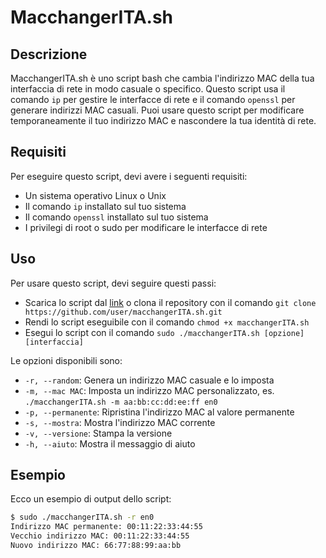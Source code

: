 # MacchangerITA.sh

## Descrizione

MacchangerITA.sh è uno script bash che cambia l'indirizzo MAC della tua interfaccia di rete in modo casuale o specifico. Questo script usa il comando `ip` per gestire le interfacce di rete e il comando `openssl` per generare indirizzi MAC casuali. Puoi usare questo script per modificare temporaneamente il tuo indirizzo MAC e nascondere la tua identità di rete.

## Requisiti

Per eseguire questo script, devi avere i seguenti requisiti:

- Un sistema operativo Linux o Unix
- Il comando `ip` installato sul tuo sistema
- Il comando `openssl` installato sul tuo sistema
- I privilegi di root o sudo per modificare le interfacce di rete

## Uso

Per usare questo script, devi seguire questi passi:

- Scarica lo script dal [link](https://github.com/shilch/macchanger/blob/master/README.md) o clona il repository con il comando `git clone https://github.com/user/macchangerITA.sh.git`
- Rendi lo script eseguibile con il comando `chmod +x macchangerITA.sh`
- Esegui lo script con il comando `sudo ./macchangerITA.sh [opzione] [interfaccia]`

Le opzioni disponibili sono:

- `-r, --random`: Genera un indirizzo MAC casuale e lo imposta
- `-m, --mac MAC`: Imposta un indirizzo MAC personalizzato, es. `./macchangerITA.sh -m aa:bb:cc:dd:ee:ff en0`
- `-p, --permanente`: Ripristina l'indirizzo MAC al valore permanente
- `-s, --mostra`: Mostra l'indirizzo MAC corrente
- `-v, --versione`: Stampa la versione
- `-h, --aiuto`: Mostra il messaggio di aiuto

## Esempio

Ecco un esempio di output dello script:

```bash
$ sudo ./macchangerITA.sh -r en0
Indirizzo MAC permanente: 00:11:22:33:44:55
Vecchio indirizzo MAC: 00:11:22:33:44:55
Nuovo indirizzo MAC: 66:77:88:99:aa:bb
